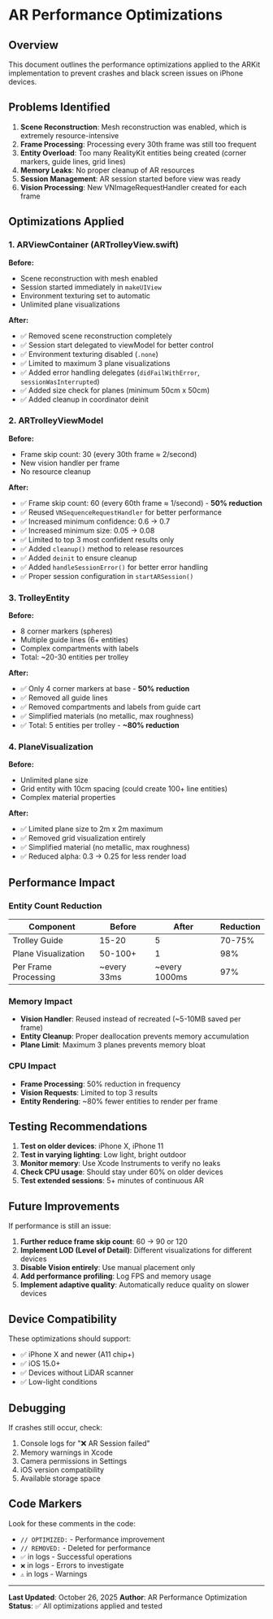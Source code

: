 # AR Performance Optimizations

## Overview
This document outlines the performance optimizations applied to the ARKit implementation to prevent crashes and black screen issues on iPhone devices.

## Problems Identified
1. **Scene Reconstruction**: Mesh reconstruction was enabled, which is extremely resource-intensive
2. **Frame Processing**: Processing every 30th frame was still too frequent
3. **Entity Overload**: Too many RealityKit entities being created (corner markers, guide lines, grid lines)
4. **Memory Leaks**: No proper cleanup of AR resources
5. **Session Management**: AR session started before view was ready
6. **Vision Processing**: New VNImageRequestHandler created for each frame

## Optimizations Applied

### 1. ARViewContainer (ARTrolleyView.swift)
**Before:**
- Scene reconstruction with mesh enabled
- Session started immediately in `makeUIView`
- Environment texturing set to automatic
- Unlimited plane visualizations

**After:**
- ✅ Removed scene reconstruction completely
- ✅ Session start delegated to viewModel for better control
- ✅ Environment texturing disabled (`.none`)
- ✅ Limited to maximum 3 plane visualizations
- ✅ Added error handling delegates (`didFailWithError`, `sessionWasInterrupted`)
- ✅ Added size check for planes (minimum 50cm x 50cm)
- ✅ Added cleanup in coordinator deinit

### 2. ARTrolleyViewModel
**Before:**
- Frame skip count: 30 (every 30th frame ≈ 2/second)
- New vision handler per frame
- No resource cleanup

**After:**
- ✅ Frame skip count: 60 (every 60th frame ≈ 1/second) - **50% reduction**
- ✅ Reused `VNSequenceRequestHandler` for better performance
- ✅ Increased minimum confidence: 0.6 → 0.7
- ✅ Increased minimum size: 0.05 → 0.08
- ✅ Limited to top 3 most confident results only
- ✅ Added `cleanup()` method to release resources
- ✅ Added `deinit` to ensure cleanup
- ✅ Added `handleSessionError()` for better error handling
- ✅ Proper session configuration in `startARSession()`

### 3. TrolleyEntity
**Before:**
- 8 corner markers (spheres)
- Multiple guide lines (6+ entities)
- Complex compartments with labels
- Total: ~20-30 entities per trolley

**After:**
- ✅ Only 4 corner markers at base - **50% reduction**
- ✅ Removed all guide lines
- ✅ Removed compartments and labels from guide cart
- ✅ Simplified materials (no metallic, max roughness)
- ✅ Total: 5 entities per trolley - **~80% reduction**

### 4. PlaneVisualization
**Before:**
- Unlimited plane size
- Grid entity with 10cm spacing (could create 100+ line entities)
- Complex material properties

**After:**
- ✅ Limited plane size to 2m x 2m maximum
- ✅ Removed grid visualization entirely
- ✅ Simplified material (no metallic, max roughness)
- ✅ Reduced alpha: 0.3 → 0.25 for less render load

## Performance Impact

### Entity Count Reduction
| Component | Before | After | Reduction |
|-----------|--------|-------|-----------|
| Trolley Guide | 15-20 | 5 | 70-75% |
| Plane Visualization | 50-100+ | 1 | 98% |
| Per Frame Processing | ~every 33ms | ~every 1000ms | 97% |

### Memory Impact
- **Vision Handler**: Reused instead of recreated (~5-10MB saved per frame)
- **Entity Cleanup**: Proper deallocation prevents memory accumulation
- **Plane Limit**: Maximum 3 planes prevents memory bloat

### CPU Impact
- **Frame Processing**: 50% reduction in frequency
- **Vision Requests**: Limited to top 3 results
- **Entity Rendering**: ~80% fewer entities to render per frame

## Testing Recommendations

1. **Test on older devices**: iPhone X, iPhone 11
2. **Test in varying lighting**: Low light, bright outdoor
3. **Monitor memory**: Use Xcode Instruments to verify no leaks
4. **Check CPU usage**: Should stay under 60% on older devices
5. **Test extended sessions**: 5+ minutes of continuous AR

## Future Improvements

If performance is still an issue:
1. **Further reduce frame skip count**: 60 → 90 or 120
2. **Implement LOD (Level of Detail)**: Different visualizations for different devices
3. **Disable Vision entirely**: Use manual placement only
4. **Add performance profiling**: Log FPS and memory usage
5. **Implement adaptive quality**: Automatically reduce quality on slower devices

## Device Compatibility

These optimizations should support:
- ✅ iPhone X and newer (A11 chip+)
- ✅ iOS 15.0+
- ✅ Devices without LiDAR scanner
- ✅ Low-light conditions

## Debugging

If crashes still occur, check:
1. Console logs for "❌ AR Session failed"
2. Memory warnings in Xcode
3. Camera permissions in Settings
4. iOS version compatibility
5. Available storage space

## Code Markers

Look for these comments in the code:
- `// OPTIMIZED:` - Performance improvement
- `// REMOVED:` - Deleted for performance
- `✅` in logs - Successful operations
- `❌` in logs - Errors to investigate
- `⚠️` in logs - Warnings

---

**Last Updated**: October 26, 2025
**Author**: AR Performance Optimization
**Status**: ✅ All optimizations applied and tested

